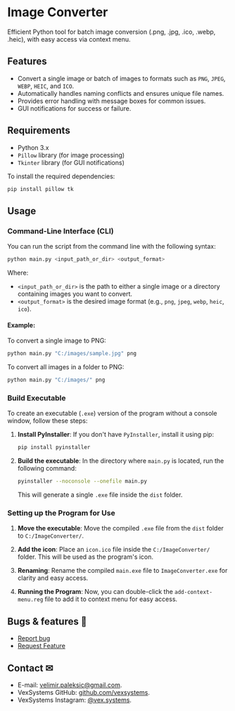 # Image Converter
Efficient Python tool for batch image conversion (.png, .jpg, .ico, .webp, .heic), with easy access via context menu.

## **Features**
- Convert a single image or batch of images to formats such as `PNG`, `JPEG`, `WEBP`, `HEIC`, and `ICO`.
- Automatically handles naming conflicts and ensures unique file names.
- Provides error handling with message boxes for common issues.
- GUI notifications for success or failure.

## **Requirements**
- Python 3.x
- `Pillow` library (for image processing)
- `Tkinter` library (for GUI notifications)

To install the required dependencies:

```bash
pip install pillow tk
```

## **Usage**
### **Command-Line Interface (CLI)**
You can run the script from the command line with the following syntax:

```bash
python main.py <input_path_or_dir> <output_format>
```

Where:
- `<input_path_or_dir>` is the path to either a single image or a directory containing images you want to convert.
- `<output_format>` is the desired image format (e.g., `png`, `jpeg`, `webp`, `heic`, `ico`).

#### **Example:**
To convert a single image to PNG:
```bash
python main.py "C:/images/sample.jpg" png
```

To convert all images in a folder to PNG:
```bash
python main.py "C:/images/" png
```

### **Build Executable**
To create an executable (`.exe`) version of the program without a console window, follow these steps:

1. **Install PyInstaller**:
   If you don't have `PyInstaller`, install it using pip:
   ```bash
   pip install pyinstaller
   ```

2. **Build the executable**:
   In the directory where `main.py` is located, run the following command:

   ```bash
   pyinstaller --noconsole --onefile main.py
   ```

   This will generate a single `.exe` file inside the `dist` folder.

### **Setting up the Program for Use**
1. **Move the executable**:
   Move the compiled `.exe` file from the `dist` folder to `C:/ImageConverter/`.

2. **Add the icon**:
   Place an `icon.ico` file inside the `C:/ImageConverter/` folder. This will be used as the program's icon.

3. **Renaming**:
   Rename the compiled `main.exe` file to `ImageConverter.exe` for clarity and easy access.

4. **Running the Program**:
   Now, you can double-click the `add-context-menu.reg` file to add it to context menu for easy access.

## **Bugs & features** 🧩
- [Report bug](https://github.com/velimirpaleksic/portfolio/issues)
- [Request Feature](https://github.com/velimirpaleksic/portfolio/issues)

## **Contact** ✉
- E-mail: [velimir.paleksic@gmail.com](velimir.paleksic@gmail.com).
- VexSystems GitHub: [github.com/vexsystems](https://github.com/vexsystems).
- VexSystems Instagram: [@vex.systems](https://www.instagram.com/vex.systems/).